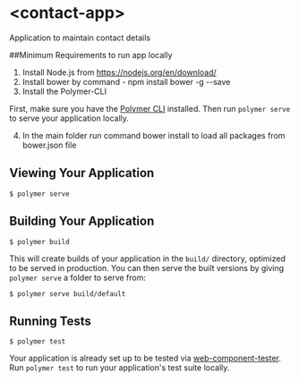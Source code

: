 # \<contact-app\>

Application to maintain contact details

##Minimum Requirements to run app locally

1. Install Node.js from https://nodejs.org/en/download/
2. Install bower by command - npm install bower -g --save
3. Install the Polymer-CLI

First, make sure you have the [Polymer CLI](https://www.npmjs.com/package/polymer-cli) installed. Then run `polymer serve` to serve your application locally.

4. In the main folder run command bower install to load all packages from bower.json file

## Viewing Your Application

```
$ polymer serve
```

## Building Your Application

```
$ polymer build
```

This will create builds of your application in the `build/` directory, optimized to be served in production. You can then serve the built versions by giving `polymer serve` a folder to serve from:

```
$ polymer serve build/default
```

## Running Tests

```
$ polymer test
```

Your application is already set up to be tested via [web-component-tester](https://github.com/Polymer/web-component-tester). Run `polymer test` to run your application's test suite locally.
